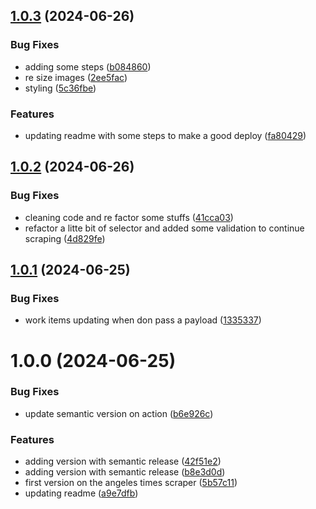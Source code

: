 ## [1.0.3](https://github.com/jcitalan/fresh_news/compare/v1.0.2...v1.0.3) (2024-06-26)


### Bug Fixes

* adding some steps ([b084860](https://github.com/jcitalan/fresh_news/commit/b084860c897e247936c92dcdfcaefbed4dd24999))
* re size images ([2ee5fac](https://github.com/jcitalan/fresh_news/commit/2ee5fac303aa0e867c082efafd9533d0a3f542b9))
* styling ([5c36fbe](https://github.com/jcitalan/fresh_news/commit/5c36fbe1b9374b2e93736d73c4c540b59e89637c))


### Features

* updating readme with some steps to make a good deploy ([fa80429](https://github.com/jcitalan/fresh_news/commit/fa804297b81062af2227820ff60b1957f2647af0))

## [1.0.2](https://github.com/jcitalan/fresh_news/compare/v1.0.1...v1.0.2) (2024-06-26)


### Bug Fixes

* cleaning code and re factor some stuffs ([41cca03](https://github.com/jcitalan/fresh_news/commit/41cca03dc451b61ccfd526eb8d8746b39b5e9ab3))
* refactor a litte bit of selector and added some validation to continue scraping ([4d829fe](https://github.com/jcitalan/fresh_news/commit/4d829feca70c717e43f09a4a49905166c837000f))

## [1.0.1](https://github.com/jcitalan/fresh_news/compare/v1.0.0...v1.0.1) (2024-06-25)


### Bug Fixes

* work items updating when don pass a payload ([1335337](https://github.com/jcitalan/fresh_news/commit/1335337143796749b18281bd4bcec6afd348767f))

# 1.0.0 (2024-06-25)


### Bug Fixes

* update semantic version on action ([b6e926c](https://github.com/jcitalan/fresh_news/commit/b6e926c420e01d93accf9b0430947b8e98cfab62))


### Features

* adding version with semantic release ([42f51e2](https://github.com/jcitalan/fresh_news/commit/42f51e2d14502aa2d18f4465b1d8571b49bf2a64))
* adding version with semantic release ([b8e3d0d](https://github.com/jcitalan/fresh_news/commit/b8e3d0d8fc95ba2cc2dabfadab8e4959d70797b0))
* first version on the angeles times scraper ([5b57c11](https://github.com/jcitalan/fresh_news/commit/5b57c117e8d8b09626aeee7b02d2a91bdddd6424))
* updating readme ([a9e7dfb](https://github.com/jcitalan/fresh_news/commit/a9e7dfbb17e7ee15d13925e9404cfde61cedfef3))
